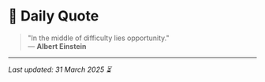 # 📜 Daily Quote

> "In the middle of difficulty lies opportunity."  
> — **Albert Einstein**

---

_Last updated: 31 March 2025 ⏳_
